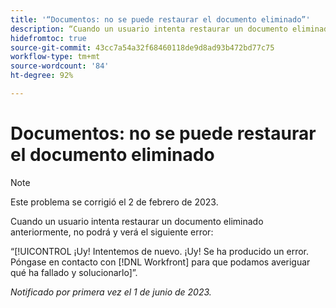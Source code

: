 ```yaml
---
title: '“Documentos: no se puede restaurar el documento eliminado”'
description: “Cuando un usuario intenta restaurar un documento eliminado anteriormente, no puede restaurarlo y verá el error ¡Uy!”.
hidefromtoc: true
source-git-commit: 43cc7a54a32f68460118de9d8ad93b472bd77c75
workflow-type: tm+mt
source-wordcount: '84'
ht-degree: 92%

---
```



# Documentos: no se puede restaurar el documento eliminado

>[!NOTE]
>
>Este problema se corrigió el 2 de febrero de 2023.

<!-- On WF and WFP TOCs-->

Cuando un usuario intenta restaurar un documento eliminado anteriormente, no podrá y verá el siguiente error:

“[!UICONTROL ¡Uy! Intentemos de nuevo. ¡Uy! Se ha producido un error. Póngase en contacto con [!DNL Workfront] para que podamos averiguar qué ha fallado y solucionarlo]”.

_Notificado por primera vez el 1 de junio de 2023._

